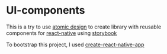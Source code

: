 # UI-components

This is a try to use [atomic design](http://atomicdesign.bradfrost.com/) to create library with reusable components for [react-native](https://facebook.github.io/react-native/) using [storybook](https://storybook.js.org/)

To bootstrap this project, I used [create-react-native-app](https://github.com/react-community/create-react-native-app)